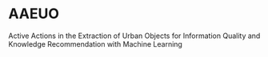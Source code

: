 # AAEUO
Active Actions in the Extraction of Urban Objects for Information Quality and Knowledge Recommendation with Machine Learning

